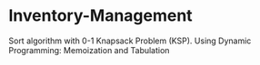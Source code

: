 # Inventory-Management
Sort algorithm with 0-1 Knapsack Problem (KSP). Using Dynamic Programming: Memoization and Tabulation 

